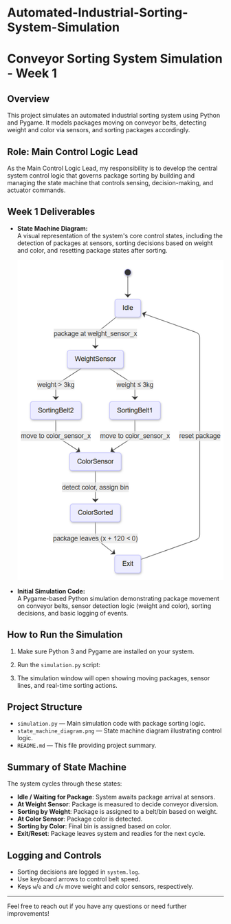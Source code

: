 # Automated-Industrial-Sorting-System-Simulation
# Conveyor Sorting System Simulation - Week 1

## Overview
This project simulates an automated industrial sorting system using Python and Pygame. It models packages moving on conveyor belts, detecting weight and color via sensors, and sorting packages accordingly.

## Role: Main Control Logic Lead
As the Main Control Logic Lead, my responsibility is to develop the central system control logic that governs package sorting by building and managing the state machine that controls sensing, decision-making, and actuator commands.

## Week 1 Deliverables

- **State Machine Diagram:**  
  A visual representation of the system's core control states, including the detection of packages at sensors, sorting decisions based on weight and color, and resetting package states after sorting.

  ![State Machine Diagram](https://github.com/Prabhudev2004/Automated-Industrial-Sorting-System-Simulation/blob/e34cb132f965aec80fe9e3fba4dbf79a5f1b7b53/Screenshot%202025-08-06%20160343.png)

- **Initial Simulation Code:**  
  A Pygame-based Python simulation demonstrating package movement on conveyor belts, sensor detection logic (weight and color), sorting decisions, and basic logging of events.

## How to Run the Simulation

1. Make sure Python 3 and Pygame are installed on your system.
2. Run the `simulation.py` script:

3. The simulation window will open showing moving packages, sensor lines, and real-time sorting actions.

## Project Structure

- `simulation.py` — Main simulation code with package sorting logic.
- `state_machine_diagram.png` — State machine diagram illustrating control logic.
- `README.md` — This file providing project summary.

## Summary of State Machine

The system cycles through these states:

- **Idle / Waiting for Package**: System awaits package arrival at sensors.
- **At Weight Sensor**: Package is measured to decide conveyor diversion.
- **Sorting by Weight**: Package is assigned to a belt/bin based on weight.
- **At Color Sensor**: Package color is detected.
- **Sorting by Color**: Final bin is assigned based on color.
- **Exit/Reset**: Package leaves system and readies for the next cycle.

## Logging and Controls

- Sorting decisions are logged in `system.log`.
- Use keyboard arrows to control belt speed.
- Keys `w`/`e` and `c`/`v` move weight and color sensors, respectively.

---

Feel free to reach out if you have any questions or need further improvements!

